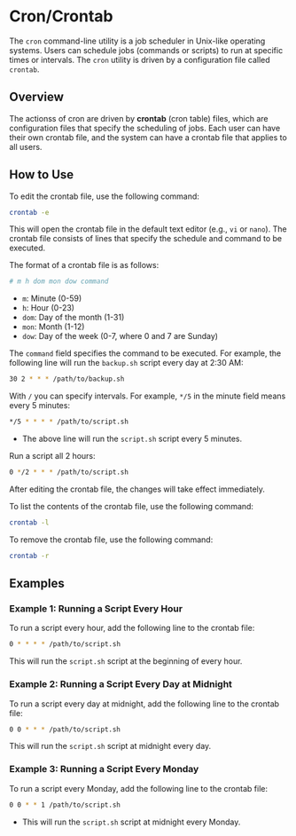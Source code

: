 # Cron/Crontab

The `cron` command-line utility is a job scheduler in Unix-like operating systems. Users can schedule jobs (commands or scripts) to run at specific times or intervals. The `cron` utility is driven by a configuration file called `crontab`.

## Overview

The actionss of cron are driven by **crontab** (cron table) files, which are configuration files that specify the scheduling of jobs. Each user can have their own crontab file, and the system can have a crontab file that applies to all users.

## How to Use

To edit the crontab file, use the following command:

```bash
crontab -e
```

This will open the crontab file in the default text editor (e.g., `vi` or `nano`). The crontab file consists of lines that specify the schedule and command to be executed.

The format of a crontab file is as follows:

```bash
# m h dom mon dow command
```

- `m`: Minute (0-59)
- `h`: Hour (0-23)
- `dom`: Day of the month (1-31)
- `mon`: Month (1-12)
- `dow`: Day of the week (0-7, where 0 and 7 are Sunday)

The `command` field specifies the command to be executed. For example, the following line will run the `backup.sh` script every day at 2:30 AM:

```bash
30 2 * * * /path/to/backup.sh
```

With `/` you can specify intervals. For example, `*/5` in the minute field means every 5 minutes:

```bash
*/5 * * * * /path/to/script.sh
```

- The above line will run the `script.sh` script every 5 minutes.

Run a script all 2 hours:

```bash
0 */2 * * * /path/to/script.sh
```

After editing the crontab file, the changes will take effect immediately.

To list the contents of the crontab file, use the following command:

```bash
crontab -l
```

To remove the crontab file, use the following command:

```bash
crontab -r
```

## Examples

### Example 1: Running a Script Every Hour

To run a script every hour, add the following line to the crontab file:

```bash
0 * * * * /path/to/script.sh
```

This will run the `script.sh` script at the beginning of every hour.

### Example 2: Running a Script Every Day at Midnight

To run a script every day at midnight, add the following line to the crontab file:

```bash
0 0 * * * /path/to/script.sh
```

This will run the `script.sh` script at midnight every day.

### Example 3: Running a Script Every Monday

To run a script every Monday, add the following line to the crontab file:

```bash
0 0 * * 1 /path/to/script.sh
```

- This will run the `script.sh` script at midnight every Monday.
